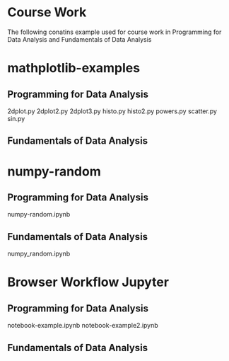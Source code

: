 # Course Work
The following conatins example used for course work in Programming for Data Analysis and Fundamentals of Data Analysis


# mathplotlib-examples
## Programming for Data Analysis
2dplot.py
2dplot2.py
2dplot3.py
histo.py
histo2.py
powers.py
scatter.py
sin.py

## Fundamentals of Data Analysis

# numpy-random
## Programming for Data Analysis
numpy-random.ipynb

## Fundamentals of Data Analysis
numpy_random.ipynb

# Browser Workflow Jupyter
## Programming for Data Analysis
notebook-example.ipynb
notebook-example2.ipynb


## Fundamentals of Data Analysis